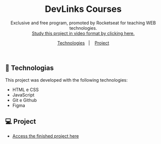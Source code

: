 <h1 align="center"> DevLinks Courses </h1>

<p align="center">
Exclusive and free program, promoted by Rocketseat for teaching WEB technologies. <br/>
<a href="https://lp.rocketseat.com.br/devlinks/inscricao?utm_source=github&utm_medium=descricao&utm_campaign=capture-devlinks&utm_term=organic&utm_content=descricao-github-mayk-brito">Study this project in video format by clicking here.</a>
</p>

<p align="center">
  <a href="#-tecnologias">Technologies</a>&nbsp;&nbsp;&nbsp;|&nbsp;&nbsp;&nbsp;
  <a href="#-projeto">Project</a>
</p>

<br>

## 🚀 Technologias

This project was developed with the following technologies:

- HTML e CSS
- JavaScript
- Git e Github
- Figma

## 💻 Project

- [Access the finished project here]()
